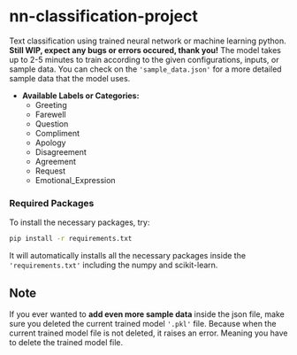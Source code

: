 # nn-classification-project
Text classification using trained neural network or machine learning python. **Still WIP, expect any bugs or errors occured, thank you!**
The model takes up to 2-5 minutes to train according to the given configurations, inputs, or sample data. You can check on the `'sample_data.json'` for a more detailed sample data that the model uses.

- **Available Labels or Categories:**
    - Greeting
    - Farewell
    - Question
    - Compliment
    - Apology
    - Disagreement
    - Agreement
    - Request
    - Emotional_Expression

### Required Packages
To install the necessary packages, try:
```bash
pip install -r requirements.txt
```
It will automatically installs all the necessary packages inside the `'requirements.txt'` including the numpy and scikit-learn.

## Note
If you ever wanted to **add even more sample data** inside the json file, make sure you deleted the current trained model `'.pkl'` file. Because when the current trained model file is not deleted, it raises an error. Meaning you have to delete the trained model file.
